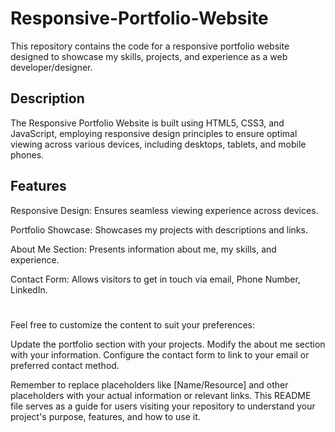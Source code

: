 # Responsive-Portfolio-Website
This repository contains the code for a responsive portfolio website designed to showcase my skills, projects, and experience as a web developer/designer.

## Description
The Responsive Portfolio Website is built using HTML5, CSS3, and JavaScript, employing responsive design principles to ensure optimal viewing across various devices, including desktops, tablets, and mobile phones.

## Features
Responsive Design: Ensures seamless viewing experience across devices.


Portfolio Showcase: Showcases my projects with descriptions and links.


About Me Section: Presents information about me, my skills, and experience.


Contact Form: Allows visitors to get in touch via email, Phone Number, LinkedIn.

#
Feel free to customize the content to suit your preferences:

Update the portfolio section with your projects.
Modify the about me section with your information.
Configure the contact form to link to your email or preferred contact method.


Remember to replace placeholders like [Name/Resource] and other placeholders with your actual information or relevant links. This README file serves as a guide for users visiting your repository to understand your project's purpose, features, and how to use it.
